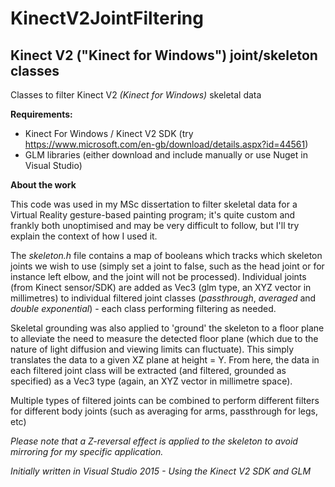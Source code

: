 # KinectV2JointFiltering
## Kinect V2 ("Kinect for Windows") joint/skeleton classes

Classes to filter Kinect V2 *(Kinect for Windows)* skeletal data

**Requirements:**

- Kinect For Windows / Kinect V2 SDK (try https://www.microsoft.com/en-gb/download/details.aspx?id=44561)
- GLM libraries (either download and include manually or use Nuget in Visual Studio)

**About the work**

This code was used in my MSc dissertation to filter skeletal data for a Virtual Reality gesture-based painting program; it's quite custom and frankly both unoptimised and may be very difficult to follow, but I'll try explain the context of how I used it.

The *skeleton.h* file contains a map of booleans which tracks which skeleton joints we wish to use (simply set a joint to false, such as the head joint or for instance left elbow, and the joint will not be processed). Individual joints (from Kinect sensor/SDK) are added as Vec3 (glm type, an XYZ vector in millimetres) to individual filtered joint classes (*passthrough*, *averaged* and *double exponential*) - each class performing filtering as needed.

Skeletal grounding was also applied to 'ground' the skeleton to a floor plane to alleviate the need to measure the detected floor plane (which due to the nature of light diffusion and viewing limits can fluctuate). This simply translates the data to a given XZ plane at height = Y. From here, the data in each filtered joint class will be extracted (and filtered, grounded as specified) as a Vec3 type (again, an XYZ vector in millimetre space).

Multiple types of filtered joints can be combined to perform different filters for different body joints (such as averaging for arms, passthrough for legs, etc)

*Please note that a Z-reversal effect is applied to the skeleton to avoid mirroring for my specific application.*

*Initially written in Visual Studio 2015 - Using the Kinect V2 SDK and GLM*
